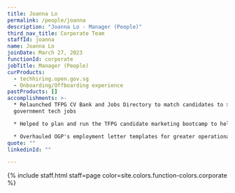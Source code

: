 ```yaml
---
title: Joanna Lo
permalink: /people/joanna
description: "Joanna Lo - Manager (People)"
third_nav_title: Corporate Team
staffId: joanna
name: Joanna Lo
joinDate: March 27, 2023
functionId: corporate
jobTitle: Manager (People)
curProducts:
  - techhiring.open.gov.sg
  - Onboarding/Offboarding experience
pastProducts: []
accomplishments: >-
  * Relaunched TFPG CV Bank and Jobs Directory to match candidates to >250
  government tech jobs

  * Helped to plan and run the TFPG candidate marketing bootcamp to help 13 agencies improve tech hiring efforts

  * Overhauled OGP's employment letter templates for greater operational efficiency and clarity
quote: ""
linkedinId: ""

---
```


{% include staff.html staff=page color=site.colors.function-colors.corporate %}
